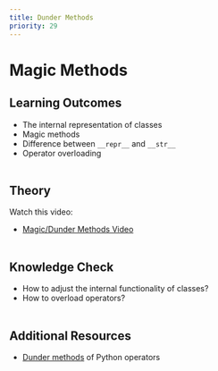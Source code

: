 ```yaml
---
title: Dunder Methods
priority: 29
---
```


# Magic Methods

## Learning Outcomes

- The internal representation of classes
- Magic methods
- Difference between `__repr__` and `__str__`
- Operator overloading
  <br><br>

## Theory

Watch this video:

- [Magic/Dunder Methods Video](https://www.youtube.com/watch?v=3ohzBxoFHAY)
  <br><br>

## Knowledge Check

- How to adjust the internal functionality of classes?
- How to overload operators?
  <br><br>

## Additional Resources

- [Dunder methods]() of Python operators
